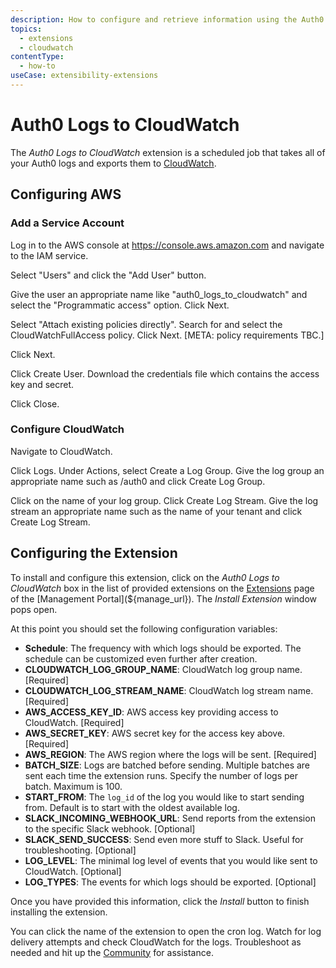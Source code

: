 ```yaml
---
description: How to configure and retrieve information using the Auth0 Logs to CloudWatch extension.
topics:
  - extensions
  - cloudwatch
contentType:
  - how-to
useCase: extensibility-extensions
---
```


# Auth0 Logs to CloudWatch

The _Auth0 Logs to CloudWatch_ extension is a scheduled job that takes all of
your Auth0 logs and exports them to [CloudWatch](https://aws.amazon.com/cloudwatch/).

## Configuring AWS

### Add a Service Account

Log in to the AWS console at https://console.aws.amazon.com and navigate to the IAM service.

Select "Users" and click the "Add User" button.

Give the user an appropriate name like "auth0_logs_to_cloudwatch" and select the "Programmatic access" option. Click Next.

Select "Attach existing policies directly". Search for and select the CloudWatchFullAccess policy. Click Next. [META: policy requirements TBC.]

Click Next.

Click Create User. Download the credentials file which contains the access key and secret.

Click Close.

### Configure CloudWatch

Navigate to CloudWatch.

Click Logs. Under Actions, select Create a Log Group. Give the log group an appropriate name such as /auth0 and click Create Log Group.

Click on the name of your log group. Click Create Log Stream. Give the log stream an appropriate name such as the name of your tenant and click Create Log Stream.

## Configuring the Extension

To install and configure this extension, click on the _Auth0 Logs to
CloudWatch_ box in the list of provided extensions on the
[Extensions](${manage_url}/#/extensions) page of the [Management
Portal](${manage_url}). The _Install Extension_ window pops open.

At this point you should set the following configuration variables:

- **Schedule**: The frequency with which logs should be exported. The schedule
  can be customized even further after creation.
- **CLOUDWATCH\_LOG\_GROUP\_NAME**: CloudWatch log group name. [Required]
- **CLOUDWATCH\_LOG\_STREAM\_NAME**: CloudWatch log stream name. [Required]
- **AWS\_ACCESS\_KEY\_ID**: AWS access key providing access to CloudWatch. [Required]
- **AWS\_SECRET\_KEY**: AWS secret key for the access key above. [Required]
- **AWS\_REGION**: The AWS region where the logs will be sent. [Required]
- **BATCH\_SIZE**: Logs are batched before sending. Multiple batches are sent
  each time the extension runs. Specify the number of logs per batch. Maximum
  is 100.
- **START\_FROM**: The `log_id` of the log you would like to start sending from.
  Default is to start with the oldest available log.
- **SLACK\_INCOMING\_WEBHOOK\_URL**: Send reports from the extension to the
  specific Slack webhook. [Optional]
- **SLACK\_SEND\_SUCCESS**: Send even more stuff to Slack. Useful for
  troubleshooting. [Optional]
- **LOG\_LEVEL**: The minimal log level of events that you would like sent to
  CloudWatch. [Optional]
- **LOG\_TYPES**: The events for which logs should be exported. [Optional]

Once you have provided this information, click the *Install* button to finish
installing the extension.

You can click the name of the extension to open the cron log. Watch for log delivery attempts and check CloudWatch for the logs. Troubleshoot as needed and hit up the [Community](https://community.auth0.com/) for assistance.